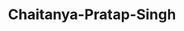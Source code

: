 ---
title: Chaitanya-Pratap-Singh
github: https://github.com/Chaitanya-Pratap-Singh
mode: dark
transition: 3s
archetype:
  - Little Bit of Everything
---